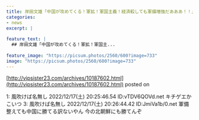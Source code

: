 ```yaml
---
title: 岸田文雄「中国が攻めてくる！軍拡！軍国主義！経済殺しても軍備増強だあああ！！」
categories:
- news
excerpt: |
  
feature_text: |
  ## 岸田文雄「中国が攻めてくる！軍拡！軍国主...
  
feature_image: "https://picsum.photos/2560/600?image=733"
image: "https://picsum.photos/2560/600?image=733"
---
```


[http://vipsister23.com/archives/10187602.html](http://vipsister23.com/archives/10187602.html)
posted on 

<!--more-->

1: 風吹けば名無し 2022/12/17(土) 20:25:46.54 ID:vTDV6QOVd.net キチゲエかこいつ 3: 風吹けば名無し 2022/12/17(土) 20:26:44.42 ID:JmiVa1b/0.net 軍備整えても中国に勝てる訳ないやん 今の北朝鮮にも勝てんぞ
